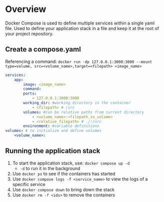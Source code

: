 # Overview
Docker Compose is used to define multiple services within a single yaml file. Used to define your application stack in a file and keep it at the root of your project repository.

## Create a compose.yaml
Referencing a command: `docker run -dp 127.0.0.1:3000:3000 --mount type=volume, src=<volume_name>,target=<filepath> <image_name>`
```yaml
services:
    app:
        image: <image_name>
        command:
        ports:
            - 127.0.0.1:3000:3000
        working_dir: #working directory in the container
            - <filepath> # /src
        volumes: #can be relative paths from current directory
            - <volume_name>:<filepath_in_volume>
            - <relative_filepath> # ./:/src
        environment: #variable definitions
volumes: # to initialize and define volumes
    <volume_name>:
```

## Running the application stack
1. To start the application stack, use: `docker compose up -d`
    - `-d` to run it in the background
2. Use `docker ps` to see if the containers has started
3. Use `docker compose logs -f <service_name>` to view the logs of a specific service
4. Use `docker compose down` to bring down the stack
5. Use `docker rm -f <ids>` to remove the containers